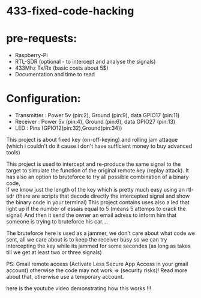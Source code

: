 # 433-fixed-code-hacking

# pre-requests:
  - Raspberry-Pi 
  - RTL-SDR (optional - to intercept and analyse the signals)
  - 433Mhz Tx/Rx (basic costs about 5$) 
  - Documentation and time to read

# Configuration:
  - Transmitter : Power 5v (pin:2), Ground (pin:9), data GPIO17 (pin:11)
  - Receiver : Power 5v (pin:4), Ground (pin:6), data GPIO27 (pin:13)
  - LED : Pins (GPIO12(pin:32),Ground(pin:34))



This project is about fixed key (on-off-keying) and rolling jam attaque (which i couldn't do it cause i don't have sufficient money to buy advanced tools)

This project is used to intercept and re-produce the same signal to the target to simulate the function of the original remote key (replay attack).
It has also an option to bruteforce to try all possible combination of a binary code, \
if we know just the length of the key which is pretty much easy using an rtl-sdr
(there are scripts that decode directly the intercepted signal and show the binary code in your terminal)
This project contains uses also a led that light up if the number of essais equal to 5 (means 5 attemps to crack the signal) 
And then it send the owner an email adress to inform him that someone is trying to bruteforce his car....

The bruteforce here is used as a jammer, we don't care about what code we sent, all we care about is to keep the receiver busy 
so we can try intercepting the key while its jammed for some secondes (as long as takes till we get at least two or three signals)


PS: Gmail remote access (Activate Less Secure App Access in your gmail account) otherwise the code may not work => (security risks)! Read more about that, otherwise use a temporary account.


here is the youtube video demonstrating how this works !!!
